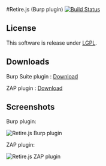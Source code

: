 #Retire.js (Burp plugin) [![Build Status](https://travis-ci.org/h3xstream/burp-retire-js.png)](https://travis-ci.org/h3xstream/burp-retire-js)

## License

This software is release under [LGPL](http://www.gnu.org/licenses/lgpl.html).

## Downloads

Burp Suite plugin : [Download](https://raw.githubusercontent.com/h3xstream/burp-retire-js/gh-pages/releases/burp/burp-retire-js-1.jar)

ZAP plugin : [Download](https://raw.githubusercontent.com/h3xstream/burp-retire-js/gh-pages/releases/zap/retirejs-alpha-1.zap)

## Screenshots

Burp plugin:

![Retire.js Burp plugin](https://raw.githubusercontent.com/h3xstream/burp-retire-js/gh-pages/screenshots/screenshot_burp_plugin.png)

ZAP plugin:

![Retire.js ZAP plugin](https://raw.githubusercontent.com/h3xstream/burp-retire-js/gh-pages/screenshots/screenshot_zap_plugin.png)
